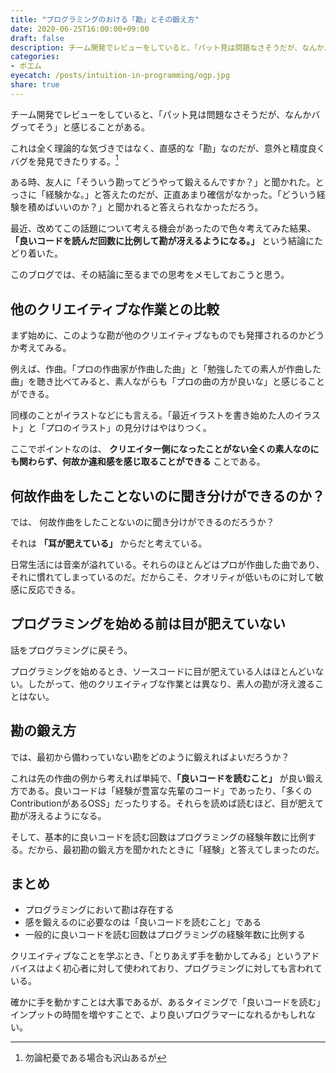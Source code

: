 ```yaml
---
title: "プログラミングのおける「勘」とその鍛え方"
date: 2020-06-25T16:00:00+09:00
draft: false
description: チーム開発でレビューをしていると、「パット見は問題なさそうだが、なんかバグってそう」と感じ取ることがある。この勘を鍛えるには「良いコードを読む」ことが重要だと考えている。
categories:
- ポエム
eyecatch: /posts/intuition-in-programming/ogp.jpg
share: true
---
```

  

チーム開発でレビューをしていると、「パット見は問題なさそうだが、なんかバグってそう」と感じることがある。

これは全く理論的な気づきではなく、直感的な「勘」なのだが、意外と精度良くバグを発見できたりする。[^1]

[^1]: 勿論杞憂である場合も沢山あるが

ある時、友人に「そういう勘ってどうやって鍛えるんですか？」と聞かれた。とっさに「経験かな。」と答えたのだが、正直あまり確信がなかった。「どういう経験を積めばいいのか？」と聞かれると答えられなかっただろう。

最近、改めてこの話題について考える機会があったので色々考えてみた結果、**「良いコードを読んだ回数に比例して勘が冴えるようになる。」** という結論にたどり着いた。

このブログでは、その結論に至るまでの思考をメモしておこうと思う。

<!--more-->

## 他のクリエイティブな作業との比較

まず始めに、このような勘が他のクリエイティブなものでも発揮されるのかどうか考えてみる。

例えば、作曲。「プロの作曲家が作曲した曲」と「勉強したての素人が作曲した曲」を聴き比べてみると、素人ながらも「プロの曲の方が良いな」と感じることができる。

同様のことがイラストなどにも言える。「最近イラストを書き始めた人のイラスト」と「プロのイラスト」の見分けはやはりつく。

ここでポイントなのは、 **クリエイター側になったことがない全くの素人なのにも関わらず、何故か違和感を感じ取ることができる** ことである。

## 何故作曲をしたことないのに聞き分けができるのか？

では、 何故作曲をしたことないのに聞き分けができるのだろうか？

それは **「耳が肥えている」** からだと考えている。

日常生活には音楽が溢れている。それらのほとんどはプロが作曲した曲であり、それに慣れてしまっているのだ。だからこそ、クオリティが低いものに対して敏感に反応できる。

## プログラミングを始める前は目が肥えていない

話をプログラミングに戻そう。

プログラミングを始めるとき、ソースコードに目が肥えている人はほとんどいない。したがって、他のクリエイティブな作業とは異なり、素人の勘が冴え渡ることはない。

## 勘の鍛え方

では、最初から備わっていない勘をどのように鍛えればよいだろうか？

これは先の作曲の例から考えれば単純で、**「良いコードを読むこと」** が良い鍛え方である。良いコードは「経験が豊富な先輩のコード」であったり、「多くのContributionがあるOSS」だったりする。それらを読めば読むほど、目が肥えて勘が冴えるようになる。

そして、基本的に良いコードを読む回数はプログラミングの経験年数に比例する。だから、最初勘の鍛え方を聞かれたときに「経験」と答えてしまったのだ。

## まとめ

- プログラミングにおいて勘は存在する
- 感を鍛えるのに必要なのは「良いコードを読むこと」である
- 一般的に良いコードを読む回数はプログラミングの経験年数に比例する

クリエイティブなことを学ぶとき、「とりあえず手を動かしてみる」というアドバイスはよく初心者に対して使われており、プログラミングに対しても言われている。

確かに手を動かすことは大事であるが、あるタイミングで「良いコードを読む」インプットの時間を増やすことで、より良いプログラマーになれるかもしれない。





